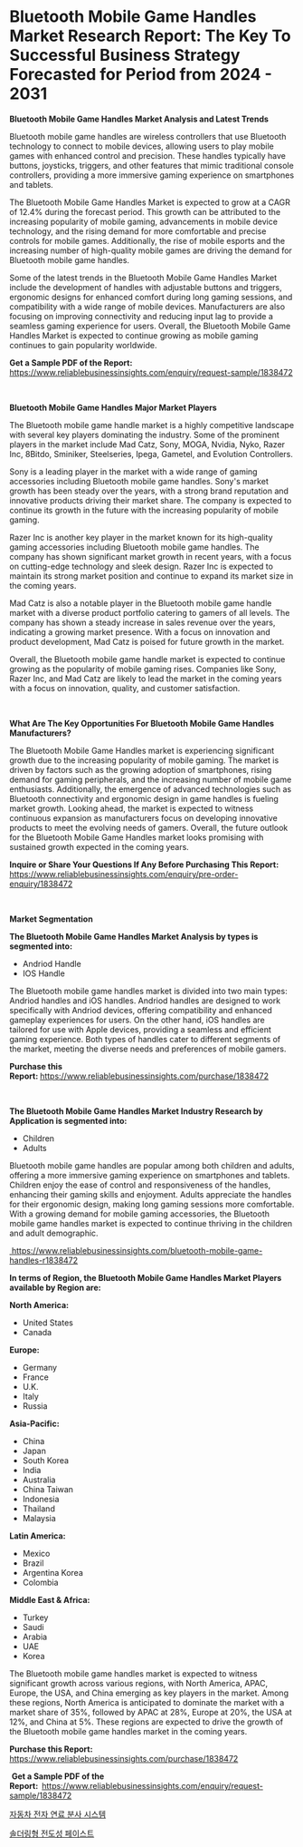 <p><h1>Bluetooth Mobile Game Handles Market Research Report: The Key To Successful Business Strategy Forecasted for Period from 2024 - 2031</h1></p><p><strong>Bluetooth Mobile Game Handles Market Analysis and Latest Trends</strong></p>
<p><p>Bluetooth mobile game handles are wireless controllers that use Bluetooth technology to connect to mobile devices, allowing users to play mobile games with enhanced control and precision. These handles typically have buttons, joysticks, triggers, and other features that mimic traditional console controllers, providing a more immersive gaming experience on smartphones and tablets.</p><p>The Bluetooth Mobile Game Handles Market is expected to grow at a CAGR of 12.4% during the forecast period. This growth can be attributed to the increasing popularity of mobile gaming, advancements in mobile device technology, and the rising demand for more comfortable and precise controls for mobile games. Additionally, the rise of mobile esports and the increasing number of high-quality mobile games are driving the demand for Bluetooth mobile game handles.</p><p>Some of the latest trends in the Bluetooth Mobile Game Handles Market include the development of handles with adjustable buttons and triggers, ergonomic designs for enhanced comfort during long gaming sessions, and compatibility with a wide range of mobile devices. Manufacturers are also focusing on improving connectivity and reducing input lag to provide a seamless gaming experience for users. Overall, the Bluetooth Mobile Game Handles Market is expected to continue growing as mobile gaming continues to gain popularity worldwide.</p></p>
<p><strong>Get a Sample PDF of the Report:&nbsp;</strong> <a href="https://www.reliablebusinessinsights.com/enquiry/request-sample/1838472">https://www.reliablebusinessinsights.com/enquiry/request-sample/1838472</a></p>
<p>&nbsp;</p>
<p><strong>Bluetooth Mobile Game Handles Major Market Players</strong></p>
<p><p>The Bluetooth mobile game handle market is a highly competitive landscape with several key players dominating the industry. Some of the prominent players in the market include Mad Catz, Sony, MOGA, Nvidia, Nyko, Razer Inc, 8Bitdo, Sminiker, Steelseries, Ipega, Gametel, and Evolution Controllers.</p><p>Sony is a leading player in the market with a wide range of gaming accessories including Bluetooth mobile game handles. Sony's market growth has been steady over the years, with a strong brand reputation and innovative products driving their market share. The company is expected to continue its growth in the future with the increasing popularity of mobile gaming.</p><p>Razer Inc is another key player in the market known for its high-quality gaming accessories including Bluetooth mobile game handles. The company has shown significant market growth in recent years, with a focus on cutting-edge technology and sleek design. Razer Inc is expected to maintain its strong market position and continue to expand its market size in the coming years.</p><p>Mad Catz is also a notable player in the Bluetooth mobile game handle market with a diverse product portfolio catering to gamers of all levels. The company has shown a steady increase in sales revenue over the years, indicating a growing market presence. With a focus on innovation and product development, Mad Catz is poised for future growth in the market.</p><p>Overall, the Bluetooth mobile game handle market is expected to continue growing as the popularity of mobile gaming rises. Companies like Sony, Razer Inc, and Mad Catz are likely to lead the market in the coming years with a focus on innovation, quality, and customer satisfaction.</p></p>
<p>&nbsp;</p>
<p><strong>What Are The Key Opportunities For Bluetooth Mobile Game Handles Manufacturers?</strong></p>
<p><p>The Bluetooth Mobile Game Handles market is experiencing significant growth due to the increasing popularity of mobile gaming. The market is driven by factors such as the growing adoption of smartphones, rising demand for gaming peripherals, and the increasing number of mobile game enthusiasts. Additionally, the emergence of advanced technologies such as Bluetooth connectivity and ergonomic design in game handles is fueling market growth. Looking ahead, the market is expected to witness continuous expansion as manufacturers focus on developing innovative products to meet the evolving needs of gamers. Overall, the future outlook for the Bluetooth Mobile Game Handles market looks promising with sustained growth expected in the coming years.</p></p>
<p><strong>Inquire or Share Your Questions If Any Before Purchasing This Report:</strong> <a href="https://www.reliablebusinessinsights.com/enquiry/pre-order-enquiry/1838472">https://www.reliablebusinessinsights.com/enquiry/pre-order-enquiry/1838472</a></p>
<p>&nbsp;</p>
<p><strong>Market Segmentation</strong></p>
<p><strong>The Bluetooth Mobile Game Handles Market Analysis by types is segmented into:</strong></p>
<p><ul><li>Andriod Handle</li><li>IOS Handle</li></ul></p>
<p><p>The Bluetooth mobile game handles market is divided into two main types: Andriod handles and iOS handles. Andriod handles are designed to work specifically with Andriod devices, offering compatibility and enhanced gameplay experiences for users. On the other hand, iOS handles are tailored for use with Apple devices, providing a seamless and efficient gaming experience. Both types of handles cater to different segments of the market, meeting the diverse needs and preferences of mobile gamers.</p></p>
<p><strong>Purchase this Report:&nbsp;</strong><a href="https://www.reliablebusinessinsights.com/purchase/1838472">https://www.reliablebusinessinsights.com/purchase/1838472</a></p>
<p>&nbsp;</p>
<p><strong>The Bluetooth Mobile Game Handles Market Industry Research by Application is segmented into:</strong></p>
<p><ul><li>Children</li><li>Adults</li></ul></p>
<p><p>Bluetooth mobile game handles are popular among both children and adults, offering a more immersive gaming experience on smartphones and tablets. Children enjoy the ease of control and responsiveness of the handles, enhancing their gaming skills and enjoyment. Adults appreciate the handles for their ergonomic design, making long gaming sessions more comfortable. With a growing demand for mobile gaming accessories, the Bluetooth mobile game handles market is expected to continue thriving in the children and adult demographic.</p></p>
<p><a href="https://www.reliablebusinessinsights.com/bluetooth-mobile-game-handles-r1838472">&nbsp;https://www.reliablebusinessinsights.com/bluetooth-mobile-game-handles-r1838472</a></p>
<p><strong>In terms of Region, the Bluetooth Mobile Game Handles Market Players available by Region are:</strong></p>
<p>
    <p> <strong> North America: </strong>
        <ul>
            <li>United States</li>
            <li>Canada</li>
        </ul>
        </p> 
    <p> <strong> Europe: </strong>
        <ul>
            <li>Germany</li>
            <li>France</li>
            <li>U.K.</li>
            <li>Italy</li>
            <li>Russia</li>
        </ul>
        </p> 
    <p> <strong> Asia-Pacific: </strong>
        <ul>
            <li>China</li>
            <li>Japan</li>
            <li>South Korea</li>
            <li>India</li>
            <li>Australia</li>
            <li>China Taiwan</li>
            <li>Indonesia</li>
            <li>Thailand</li>
            <li>Malaysia</li>
        </ul>
        </p> 
    <p> <strong> Latin America: </strong>
        <ul>
            <li>Mexico</li>
            <li>Brazil</li>
            <li>Argentina Korea</li>
            <li>Colombia</li>
        </ul>
        </p> 
    <p> <strong> Middle East & Africa: </strong>
        <ul>
            <li>Turkey</li>
            <li>Saudi</li>
            <li>Arabia</li>
            <li>UAE</li>
            <li>Korea</li>
        </ul>
    </p>
    </p>
<p><p>The Bluetooth mobile game handles market is expected to witness significant growth across various regions, with North America, APAC, Europe, the USA, and China emerging as key players in the market. Among these regions, North America is anticipated to dominate the market with a market share of 35%, followed by APAC at 28%, Europe at 20%, the USA at 12%, and China at 5%. These regions are expected to drive the growth of the Bluetooth mobile game handles market in the coming years.</p></p>
<p><strong>Purchase this Report: </strong><a href="https://www.reliablebusinessinsights.com/purchase/1838472">https://www.reliablebusinessinsights.com/purchase/1838472</a></p>
<p>&nbsp;<strong>Get a Sample PDF of the Report:&nbsp;&nbsp;</strong><a href="https://www.reliablebusinessinsights.com/enquiry/request-sample/1838472">https://www.reliablebusinessinsights.com/enquiry/request-sample/1838472</a></p>
<p><strong></strong></p>
<p><p><a href="https://medium.com/@sybleferry/2024%EB%85%84%EB%B6%80%ED%84%B0-2031%EB%85%84%EA%B9%8C%EC%A7%80%EC%9D%98-%EC%9E%90%EB%8F%99%EC%B0%A8-%EC%A0%84%EC%9E%90-%EC%97%B0%EB%A3%8C-%EB%B6%84%EC%82%AC-%EC%8B%9C%EC%8A%A4%ED%85%9C-%EC%8B%9C%EC%9E%A5%EC%9D%98-%EC%8B%A0%ED%9D%A5-%EC%B6%94%EC%84%B8-%EB%B0%8F-%EB%AF%B8%EB%9E%98-%EC%A0%84%EB%A7%9D-4f1f7acd0a9a">자동차 전자 연료 분사 시스템</a></p><p><a href="https://github.com/berlianaparadilla48/Market-Research-Report-List-1/blob/main/1046249153665.md">솔더링형 전도성 페이스트</a></p></p>